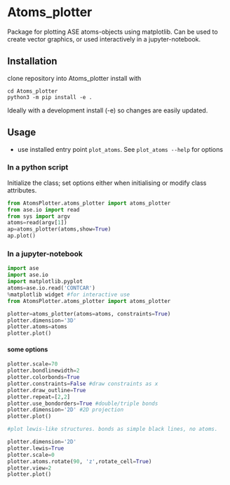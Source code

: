 # Atoms_plotter
Package for plotting ASE atoms-objects using matplotlib. Can be used to create vector graphics, or used interactively in a jupyter-notebook.

## Installation
clone repository into Atoms_plotter
install with 
```
cd Atoms_plotter
python3 -m pip install -e . 
```
Ideally with a development install (-e) so changes are easily updated.

## Usage
* use installed entry point `plot_atoms`. See `plot_atoms --help` for options
### In a python script
Initialize the class; set options either when initialising or modify class attributes.
```python
from AtomsPlotter.atoms_plotter import atoms_plotter
from ase.io import read
from sys import argv
atoms=read(argv[1])
ap=atoms_plotter(atoms,show=True)
ap.plot()
```
### In a jupyter-notebook

```python
import ase
import ase.io
import matplotlib.pyplot
atoms=ase.io.read('CONTCAR')
%matplotlib widget #for interactive use
from AtomsPlotter.atoms_plotter import atoms_plotter

plotter=atoms_plotter(atoms=atoms, constraints=True)
plotter.dimension='3D'
plotter.atoms=atoms
plotter.plot()
```
#### some options
```python
plotter.scale=70
plotter.bondlinewidth=2
plotter.colorbonds=True
plotter.constraints=False #draw constraints as x
plotter.draw_outline=True
plotter.repeat=[2,2]
plotter.use_bondorders=True #double/triple bonds
plotter.dimension='2D' #2D projection
plotter.plot()

#plot lewis-like structures. bonds as simple black lines, no atoms.

plotter.dimension='2D'
plotter.lewis=True
plotter.scale=0
plotter.atoms.rotate(90, 'z',rotate_cell=True)
plotter.view=2
plotter.plot()
```
